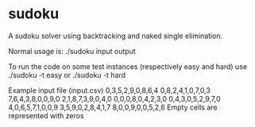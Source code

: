 sudoku
======

A sudoku solver using backtracking and naked single elimination.

Normal usage is:
./sudoku input output

To run the code on some test instances (respectively easy and hard) use
./sudoku -t easy
or 
./sudoku -t hard

Example input file (input.csv)
0,3,5,2,9,0,8,6,4
0,8,2,4,1,0,7,0,3
7,6,4,3,8,0,0,9,0
2,1,8,7,3,9,0,4,0
0,0,0,8,0,4,2,3,0
0,4,3,0,5,2,9,7,0
4,0,6,5,7,1,0,0,9
3,5,9,0,2,8,4,1,7
8,0,0,9,0,0,5,2,6
Empty cells are represented with zeros
